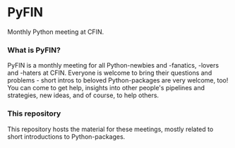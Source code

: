 # PyFIN
Monthly Python meeting at CFIN.

### What is PyFIN?

PyFIN is a monthly meeting for all Python-newbies and -fanatics, -lovers and -haters at CFIN. Everyone is welcome to bring their questions and problems - short intros to beloved Python-packages are very welcome, too! You can come to get help, insights into other people's pipelines and strategies, new ideas, and of course, to help others.


### This repository

This repository hosts the material for these meetings, mostly related to short introductions to Python-packages.
